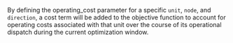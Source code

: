 By defining the operating\_cost parameter for a specific `unit`, `node`, and `direction`, a cost term will be added to the objective function to account for operating costs associated with that unit over the course of its operational dispatch during the current optimization window.
